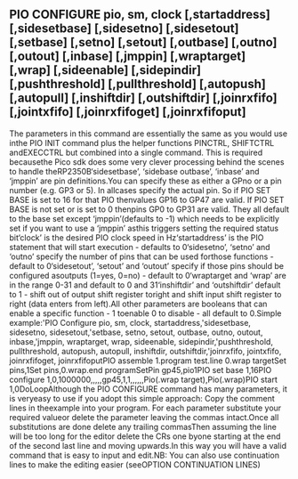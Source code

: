 ## PIO CONFIGURE pio, sm, clock [,startaddress] [,sidesetbase] [,sidesetno] [,sidesetout] [,setbase] [,setno] [,setout] [,outbase] [,outno] [,outout] [,inbase] [,jmppin] [,wraptarget] [,wrap] [,sideenable] [,sidepindir] [,pushthreshold] [,pullthreshold] [,autopush] [,autopull] [,inshiftdir] [,outshiftdir] [,joinrxfifo] [,jointxfifo] [,joinrxfifoget] [,joinrxfifoput]

The parameters in this command are essentially the same as you would use inthe PIO INIT command plus the helper functions PINCTRL, SHIFTCTRL andEXECCTRL but combined into a single command. This is required becausethe Pico sdk does some very clever processing behind the scenes to handle theRP2350B‘sidesetbase’, ‘sidebase outbase’, ‘inbase’ and ‘jmppin’ are pin definitions.You can specify these as either a GPno or a pin number (e.g. GP3 or 5). In allcases specify the actual pin. So if PIO SET BASE is set to 16 for that PIO thenvalues GP16 to GP47 are valid. If PIO SET BASE is not set or is set to 0 thenpins GP0 to GP31 are valid. They all default to the base set except ‘jmppin’(defaults to -1) which needs to be explicitly set if you want to use a ‘jmppin’ asthis triggers setting the required status bit‘clock’ is the desired PIO clock speed in Hz‘startaddress’ is the PIO statement that will start execution - defaults to 0‘sidesetno’, ‘setno’ and ‘outno’ specify the number of pins that can be used forthose functions - default to 0‘sidesetout’, ‘setout’ and ‘outout’ specify if those pins should be configured asoutputs (1=yes, 0=no) - default to 0‘wraptarget and ‘wrap’ are in the range 0-31 and default to 0 and 31‘inshiftdir’ and ‘outshiftdir’ default to 1 - shift out of output shift register toright and shift input shift register to right (data enters from left).All other parameters are booleans that can enable a specific function - 1 toenable 0 to disable - all default to 0.Simple example:'PIO Configure pio, sm, clock, startaddress,'sidesetbase, sidesetno, sidesetout,'setbase, setno, setout, outbase, outno, outout, inbase,'jmppin, wraptarget, wrap, sideenable, sidepindir,'pushthreshold, pullthreshold, autopush, autopull, inshiftdir, outshiftdir,'joinrxfifo, jointxfifo, joinrxfifoget, joinrxfifoputPIO assemble 1.program test.line 0.wrap targetSet pins,1Set pins,0.wrap.end programSetPin gp45,pio1PIO set base 1,16PIO configure 1,0,1000000,,,,,gp45,1,1,,,,,,Pio(.wrap target),Pio(.wrap)PIO start 1,0DoLoopAlthough the PIO CONFIGURE command has many parameters, it is veryeasy to use if you adopt this simple approach: Copy the comment lines in theexample into your program. For each parameter substitute your required valueor delete the parameter leaving the commas intact.Once all substitutions are done delete any trailing commasThen assuming the line will be too long for the editor delete the CRs one byone starting at the end of the second last line and moving upwards.In this way you will have a valid command that is easy to input and edit.NB: You can also use continuation lines to make the editing easier (seeOPTION CONTINUATION LINES)